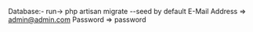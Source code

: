 Database:-
    run-> php artisan migrate --seed
    by default E-Mail Address => admin@admin.com
               Password       => password
